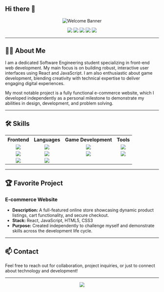 ## Hi there 👋

<!--
**DemonPlayer96/DemonPlayer96** is a ✨ _special_ ✨ repository because its `README.md` (this file) appears on your GitHub profile.

Here are some ideas to get you started:

- 🔭 I’m currently working on ...
- 🌱 I’m currently learning ...
- 👯 I’m looking to collaborate on ...
- 🤔 I’m looking for help with ...
- 💬 Ask me about ...
- 📫 How to reach me: ...
- 😄 Pronouns: ...
- ⚡ Fun fact: ...
-->

<!-- Banner -->
<p align="center">
  <img src="https://capsule-render.vercel.app/api?type=waving&color=0:2193b0,100:6dd5ed&height=180&section=header&text=Hi%20there!%20I'm%20Diyari&fontSize=40&fontAlign=50&fontColor=ffffff" alt="Welcome Banner"/>
</p>

<!-- Badges -->
<p align="center">
  <img src="https://img.shields.io/badge/React-20232A?style=for-the-badge&logo=react&logoColor=61DAFB"/>
  <img src="https://img.shields.io/badge/JavaScript-F7DF1E?style=for-the-badge&logo=javascript&logoColor=black"/>
  <img src="https://img.shields.io/badge/GameDev-563D7C?style=for-the-badge&logo=unity&logoColor=white"/>
  <img src="https://img.shields.io/badge/Frontend-0088CC?style=for-the-badge"/>
  <img src="https://img.shields.io/badge/E--Commerce-43B047?style=for-the-badge"/>
</p>

---

## 👨‍💻 About Me

I am a dedicated Software Engineering student specializing in front-end web development. My main focus is on building robust, interactive user interfaces using React and JavaScript. I am also enthusiastic about game development, blending creativity with technical expertise to deliver engaging digital experiences.

My most notable project is a fully functional e-commerce website, which I developed independently as a personal milestone to demonstrate my abilities in design, development, and problem solving.

---

## 🛠️ Skills

<table>
  <tr>
    <th>Frontend</th>
    <th>Languages</th>
    <th>Game Development</th>
    <th>Tools</th>
  </tr>
  <tr>
    <td align="center"><img src="https://img.shields.io/badge/React-20232A?style=flat&logo=react&logoColor=61DAFB"/></td>
    <td align="center"><img src="https://img.shields.io/badge/JavaScript-F7DF1E?style=flat&logo=javascript&logoColor=black"/></td>
    <td align="center"><img src="https://img.shields.io/badge/Unity-100000?style=flat&logo=unity&logoColor=white"/></td>
    <td align="center"><img src="https://img.shields.io/badge/Git-F05032?style=flat&logo=git&logoColor=white"/></td>
  </tr>
  <tr>
    <td align="center"><img src="https://img.shields.io/badge/HTML5-E34F26?style=flat&logo=html5&logoColor=white"/></td>
    <td align="center"><img src="https://img.shields.io/badge/C%23-239120?style=flat&logo=c-sharp&logoColor=white"/></td>
    <td align="center"><img src="https://img.shields.io/badge/Godot-478CBF?style=flat&logo=godot-engine&logoColor=white"/></td>
    <td align="center"><img src="https://img.shields.io/badge/Figma-F24E1E?style=flat&logo=figma&logoColor=white"/></td>
  </tr>
  <tr>
    <td align="center"><img src="https://img.shields.io/badge/CSS3-1572B6?style=flat&logo=css3&logoColor=white"/></td>
    <td align="center"><img src="https://img.shields.io/badge/Python-3776AB?style=flat&logo=python&logoColor=white"/></td>
    <td align="center"></td>
    <td align="center"></td>
  </tr>
</table>

---

## 🏆 Favorite Project

### E-commerce Website
- **Description:** A full-featured online store showcasing dynamic product listings, cart functionality, and secure checkout.
- **Stack:** React, JavaScript, HTML5, CSS3
- **Purpose:** Created independently to challenge myself and demonstrate skills across the development life cycle.

---

## 📫 Contact

Feel free to reach out for collaboration, project inquiries, or just to connect about technology and development!

<!--
Email: your.email@domain.com
-->

---

<p align="center">
  <img src="https://capsule-render.vercel.app/api?type=waving&color=0:6dd5ed,100:2193b0&height=100&section=footer"/>
</p>
